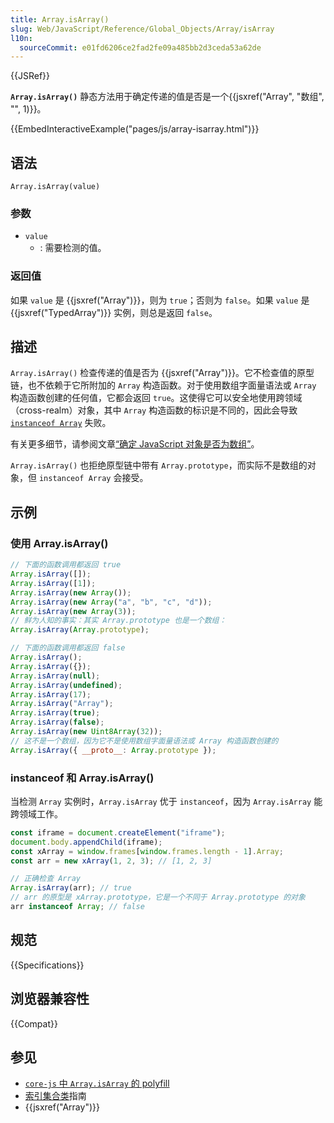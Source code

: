 ```yaml
---
title: Array.isArray()
slug: Web/JavaScript/Reference/Global_Objects/Array/isArray
l10n:
  sourceCommit: e01fd6206ce2fad2fe09a485bb2d3ceda53a62de
---
```


{{JSRef}}

**`Array.isArray()`** 静态方法用于确定传递的值是否是一个{{jsxref("Array", "数组", "", 1)}}。

{{EmbedInteractiveExample("pages/js/array-isarray.html")}}

## 语法

```js-nolint
Array.isArray(value)
```

### 参数

- `value`
  - : 需要检测的值。

### 返回值

如果 `value` 是 {{jsxref("Array")}}，则为 `true`；否则为 `false`。如果 `value` 是 {{jsxref("TypedArray")}} 实例，则总是返回 `false`。

## 描述

`Array.isArray()` 检查传递的值是否为 {{jsxref("Array")}}。它不检查值的原型链，也不依赖于它所附加的 `Array` 构造函数。对于使用数组字面量语法或 `Array` 构造函数创建的任何值，它都会返回 `true`。这使得它可以安全地使用跨领域（cross-realm）对象，其中 `Array` 构造函数的标识是不同的，因此会导致 [`instanceof Array`](/zh-CN/docs/Web/JavaScript/Reference/Operators/instanceof) 失败。

有关更多细节，请参阅文章[“确定 JavaScript 对象是否为数组”](https://web.mit.edu/jwalden/www/isArray.html)。

`Array.isArray()` 也拒绝原型链中带有 `Array.prototype`，而实际不是数组的对象，但 `instanceof Array` 会接受。

## 示例

### 使用 Array.isArray()

```js
// 下面的函数调用都返回 true
Array.isArray([]);
Array.isArray([1]);
Array.isArray(new Array());
Array.isArray(new Array("a", "b", "c", "d"));
Array.isArray(new Array(3));
// 鲜为人知的事实：其实 Array.prototype 也是一个数组：
Array.isArray(Array.prototype);

// 下面的函数调用都返回 false
Array.isArray();
Array.isArray({});
Array.isArray(null);
Array.isArray(undefined);
Array.isArray(17);
Array.isArray("Array");
Array.isArray(true);
Array.isArray(false);
Array.isArray(new Uint8Array(32));
// 这不是一个数组，因为它不是使用数组字面量语法或 Array 构造函数创建的
Array.isArray({ __proto__: Array.prototype });
```

### instanceof 和 Array.isArray()

当检测 `Array` 实例时，`Array.isArray` 优于 `instanceof`，因为 `Array.isArray` 能跨领域工作。

```js
const iframe = document.createElement("iframe");
document.body.appendChild(iframe);
const xArray = window.frames[window.frames.length - 1].Array;
const arr = new xArray(1, 2, 3); // [1, 2, 3]

// 正确检查 Array
Array.isArray(arr); // true
// arr 的原型是 xArray.prototype，它是一个不同于 Array.prototype 的对象
arr instanceof Array; // false
```

## 规范

{{Specifications}}

## 浏览器兼容性

{{Compat}}

## 参见

- [`core-js` 中 `Array.isArray` 的 polyfill](https://github.com/zloirock/core-js#ecmascript-array)
- [索引集合类](/zh-CN/docs/Web/JavaScript/Guide/Indexed_collections)指南
- {{jsxref("Array")}}

